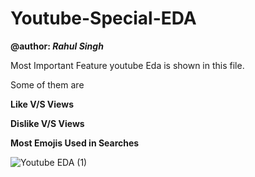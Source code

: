 # Youtube-Special-EDA
**@author: *Rahul Singh***

Most Important Feature youtube Eda is shown in this file.

Some of them are

**Like V/S Views**

**Dislike V/S Views**

**Most Emojis Used in Searches**

![Youtube EDA (1)](https://user-images.githubusercontent.com/57325166/95661734-3259cd00-0b4f-11eb-8530-6c4012bd569e.gif)



